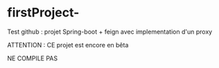# firstProject-
Test github : projet Spring-boot + feign avec implementation d'un proxy

ATTENTION : CE projet est encore en bêta

NE COMPILE PAS 
